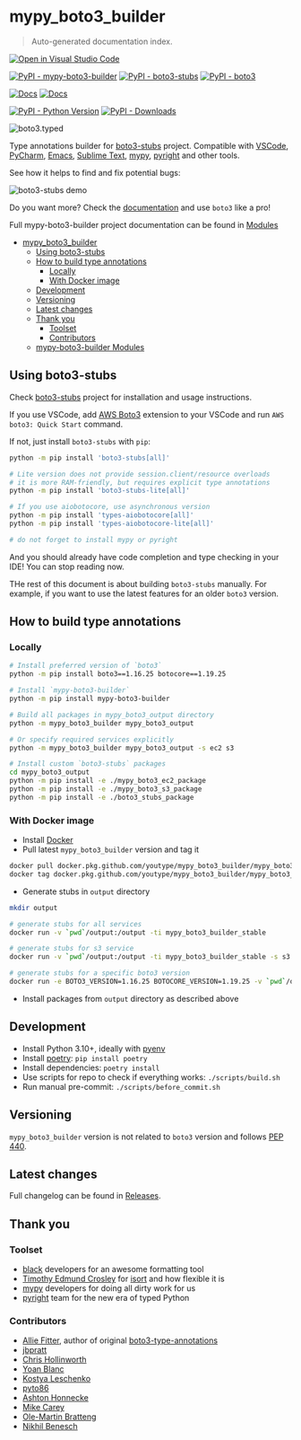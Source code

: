 # mypy_boto3_builder

> Auto-generated documentation index.

[![Open in Visual Studio Code](https://open.vscode.dev/badges/open-in-vscode.svg)](https://open.vscode.dev/youtype/mypy_boto3_builder)

[![PyPI - mypy-boto3-builder](https://img.shields.io/pypi/v/mypy-boto3-builder.svg?color=blue&label=mypy-boto3-builder)](https://pypi.org/project/mypy-boto3-builder)
[![PyPI - boto3-stubs](https://img.shields.io/pypi/v/boto3-stubs.svg?color=blue&label=boto3-stubs)](https://pypi.org/project/boto3-stubs)
[![PyPI - boto3](https://img.shields.io/pypi/v/boto3.svg?color=blue&label=boto3)](https://pypi.org/project/boto3)

[![Docs](https://img.shields.io/readthedocs/mypy-boto3-builder.svg?color=blue&label=boto3-stubs%20docs)](https://youtype.github.io/boto3_stubs_docs/)
[![Docs](https://img.shields.io/readthedocs/mypy-boto3-builder.svg?color=blue&label=Builder%20docs)](https://mypy-boto3-builder.readthedocs.io/)

[![PyPI - Python Version](https://img.shields.io/pypi/pyversions/boto3-stubs.svg?color=blue)](https://pypi.org/project/boto3-stubs)
[![PyPI - Downloads](https://img.shields.io/pypi/dm/boto3-stubs?color=blue)](https://pypistats.org/packages/boto3-stubs)

![boto3.typed](https://github.com/youtype/mypy_boto3_builder/raw/main/logo.png)

Type annotations builder for [boto3-stubs](https://pypi.org/project/boto3-stubs/) project. Compatible with
[VSCode](https://code.visualstudio.com/),
[PyCharm](https://www.jetbrains.com/pycharm/),
[Emacs](https://www.gnu.org/software/emacs/),
[Sublime Text](https://www.sublimetext.com/),
[mypy](https://github.com/python/mypy),
[pyright](https://github.com/microsoft/pyright)
and other tools.

See how it helps to find and fix potential bugs:

![boto3-stubs demo](https://raw.githubusercontent.com/youtype/mypy_boto3_builder/main/demo.gif)

Do you want more? Check the [documentation](https://youtype.github.io/boto3_stubs_docs/) and use `boto3` like a pro!

Full mypy-boto3-builder project documentation can be found in [Modules](MODULES.md#mypy-boto3-builder-modules)

- [mypy_boto3_builder](#mypy_boto3_builder)
  - [Using boto3-stubs](#using-boto3-stubs)
  - [How to build type annotations](#how-to-build-type-annotations)
    - [Locally](#locally)
    - [With Docker image](#with-docker-image)
  - [Development](#development)
  - [Versioning](#versioning)
  - [Latest changes](#latest-changes)
  - [Thank you](#thank-you)
    - [Toolset](#toolset)
    - [Contributors](#contributors)
  - [mypy-boto3-builder Modules](MODULES.md#mypy-boto3-builder-modules)

## Using boto3-stubs

Check [boto3-stubs](https://pypi.org/project/boto3-stubs/) project for installation
and usage instructions.

If you use VSCode, add [AWS Boto3](https://marketplace.visualstudio.com/items?itemName=Boto3typed.boto3-ide)
extension to your VSCode and run `AWS boto3: Quick Start` command.

If not, just install `boto3-stubs` with `pip`:

```bash
python -m pip install 'boto3-stubs[all]'

# Lite version does not provide session.client/resource overloads
# it is more RAM-friendly, but requires explicit type annotations
python -m pip install 'boto3-stubs-lite[all]'

# If you use aiobotocore, use asynchronous version
python -m pip install 'types-aiobotocore[all]'
python -m pip install 'types-aiobotocore-lite[all]'

# do not forget to install mypy or pyright
```

And you should already have code completion and type checking in your IDE! You can stop reading now.

THe rest of this document is about building `boto3-stubs` manually. For example, if you want to
use the latest features for an older `boto3` version.

## How to build type annotations

### Locally

```bash
# Install preferred version of `boto3`
python -m pip install boto3==1.16.25 botocore==1.19.25

# Install `mypy-boto3-builder`
python -m pip install mypy-boto3-builder

# Build all packages in mypy_boto3_output directory
python -m mypy_boto3_builder mypy_boto3_output

# Or specify required services explicitly
python -m mypy_boto3_builder mypy_boto3_output -s ec2 s3

# Install custom `boto3-stubs` packages
cd mypy_boto3_output
python -m pip install -e ./mypy_boto3_ec2_package
python -m pip install -e ./mypy_boto3_s3_package
python -m pip install -e ./boto3_stubs_package
```

### With Docker image

- Install [Docker](https://docs.docker.com/install/)
- Pull latest `mypy_boto3_builder` version and tag it

```bash
docker pull docker.pkg.github.com/youtype/mypy_boto3_builder/mypy_boto3_builder_stable:latest
docker tag docker.pkg.github.com/youtype/mypy_boto3_builder/mypy_boto3_builder_stable:latest mypy_boto3_builder
```

- Generate stubs in `output` directory

```bash
mkdir output

# generate stubs for all services
docker run -v `pwd`/output:/output -ti mypy_boto3_builder_stable

# generate stubs for s3 service
docker run -v `pwd`/output:/output -ti mypy_boto3_builder_stable -s s3

# generate stubs for a specific boto3 version
docker run -e BOTO3_VERSION=1.16.25 BOTOCORE_VERSION=1.19.25 -v `pwd`/output:/output -ti mypy_boto3_builder_stable
```

- Install packages from `output` directory as described above

## Development

- Install Python 3.10+, ideally with [pyenv](https://github.com/pyenv/pyenv)
- Install [poetry](https://python-poetry.org/): `pip install poetry`
- Install dependencies: `poetry install`
- Use scripts for repo to check if everything works: `./scripts/build.sh`
- Run manual pre-commit: `./scripts/before_commit.sh`

## Versioning

`mypy_boto3_builder` version is not related to `boto3` version and follows
[PEP 440](https://www.python.org/dev/peps/pep-0440/).

## Latest changes

Full changelog can be found in [Releases](https://github.com/youtype/mypy_boto3_builder/releases).

## Thank you

### Toolset

- [black](https://github.com/psf/black) developers for an awesome formatting tool
- [Timothy Edmund Crosley](https://github.com/timothycrosley) for
  [isort](https://github.com/PyCQA/isort) and how flexible it is
- [mypy](https://github.com/python/mypy) developers for doing all dirty work for us
- [pyright](https://github.com/microsoft/pyright) team for the new era of typed Python

### Contributors

- [Allie Fitter](https://github.com/alliefitter), author of original
  [boto3-type-annotations](https://pypi.org/project/boto3-type-annotations/)
- [jbpratt](https://github.com/jbpratt)
- [Chris Hollinworth](https://github.com/chrishollinworth)
- [Yoan Blanc](https://github.com/greut)
- [Kostya Leschenko](https://github.com/kleschenko)
- [pyto86](https://github.com/pyto86pri)
- [Ashton Honnecke](https://github.com/ahonnecke)
- [Mike Carey](https://github.com/mike-carey)
- [Ole-Martin Bratteng](https://github.com/omBratteng)
- [Nikhil Benesch](https://github.com/benesch)
